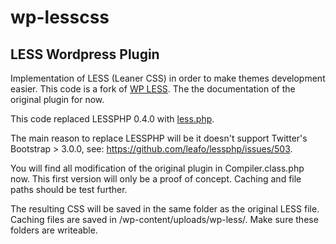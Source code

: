 wp-lesscss
==========

LESS Wordpress Plugin
---------------------

Implementation of LESS (Leaner CSS) in order to make themes development easier. This code is a fork of 
[WP LESS](http://wordpress.org/plugins/wp-less/). The the documentation of the original plugin for now.

This code replaced LESSPHP 0.4.0 with [less.php](https://github.com/oyejorge/less.php).

The main reason to replace LESSPHP will be it doesn't support Twitter's Bootstrap > 3.0.0, see: https://github.com/leafo/lessphp/issues/503.

You will find all modification of the original plugin in Compiler.class.php now. This first version will only be a proof of 
concept. Caching and file paths should be test further.

The resulting CSS will be saved in the same folder as the original LESS file. Caching files are saved in /wp-content/uploads/wp-less/.
Make sure these folders are writeable.


